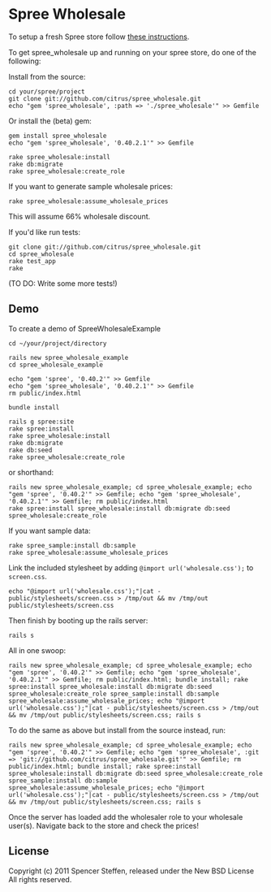 Spree Wholesale
===============


To setup a fresh Spree store follow [these instructions](https://github.com/railsdog/spree/#readme).


To get spree_wholesale up and running on your spree store, do one of the following:


Install from the source:
    
    cd your/spree/project
    git clone git://github.com/citrus/spree_wholesale.git
    echo "gem 'spree_wholesale', :path => './spree_wholesale'" >> Gemfile
    
Or install the (beta) gem:
    
    gem install spree_wholesale
    echo "gem 'spree_wholesale', '0.40.2.1'" >> Gemfile
    
    rake spree_wholesale:install
    rake db:migrate
    rake spree_wholesale:create_role

If you want to generate sample wholesale prices:

    rake spree_wholesale:assume_wholesale_prices

This will assume 66% wholesale discount.


If you'd like run tests:
    
    git clone git://github.com/citrus/spree_wholesale.git
    cd spree_wholesale
    rake test_app
    rake

(TO DO: Write some more tests!)


Demo
----

To create a demo of SpreeWholesaleExample

    cd ~/your/project/directory
    
    rails new spree_wholesale_example
    cd spree_wholesale_example
    
    echo "gem 'spree', '0.40.2'" >> Gemfile
    echo "gem 'spree_wholesale', '0.40.2.1'" >> Gemfile
    rm public/index.html
    
    bundle install
    
    rails g spree:site
    rake spree:install
    rake spree_wholesale:install
    rake db:migrate
    rake db:seed
    rake spree_wholesale:create_role
    
or shorthand:
    
    rails new spree_wholesale_example; cd spree_wholesale_example; echo "gem 'spree', '0.40.2'" >> Gemfile; echo "gem 'spree_wholesale', '0.40.2.1'" >> Gemfile; rm public/index.html
    rake spree:install spree_wholesale:install db:migrate db:seed spree_wholesale:create_role
  
If you want sample data:

    rake spree_sample:install db:sample 
    rake spree_wholesale:assume_wholesale_prices



Link the included stylesheet by adding `@import url('wholesale.css');` to `screen.css`.

    echo "@import url('wholesale.css');"|cat - public/stylesheets/screen.css > /tmp/out && mv /tmp/out public/stylesheets/screen.css
    

    
Then finish by booting up the rails server:

    rails s




All in one swoop:
  
    rails new spree_wholesale_example; cd spree_wholesale_example; echo "gem 'spree', '0.40.2'" >> Gemfile; echo "gem 'spree_wholesale', '0.40.2.1'" >> Gemfile; rm public/index.html; bundle install; rake spree:install spree_wholesale:install db:migrate db:seed spree_wholesale:create_role spree_sample:install db:sample spree_wholesale:assume_wholesale_prices; echo "@import url('wholesale.css');"|cat - public/stylesheets/screen.css > /tmp/out && mv /tmp/out public/stylesheets/screen.css; rails s
    

To do the same as above but install from the source instead, run:

    rails new spree_wholesale_example; cd spree_wholesale_example; echo "gem 'spree', '0.40.2'" >> Gemfile; echo "gem 'spree_wholesale', :git => 'git://github.com/citrus/spree_wholesale.git'" >> Gemfile; rm public/index.html; bundle install; rake spree:install spree_wholesale:install db:migrate db:seed spree_wholesale:create_role spree_sample:install db:sample spree_wholesale:assume_wholesale_prices; echo "@import url('wholesale.css');"|cat - public/stylesheets/screen.css > /tmp/out && mv /tmp/out public/stylesheets/screen.css; rails s



Once the server has loaded add the wholesaler role to your wholesale user(s). Navigate back to the store and check the prices!


    

License
-------

Copyright (c) 2011 Spencer Steffen, released under the New BSD License All rights reserved.